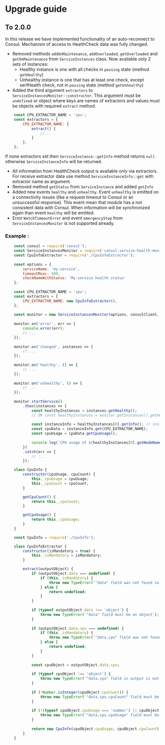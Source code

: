 # Upgrade guide

## To 2.0.0

In this release we have implemented functionality of an auto-reconnect to Consul. Mechanism of access to HealthCheck data
was fully changed.

- Removed methods `addOnMaintenance`, `addOverloaded`, `getOverloaded` and `getOnMaintenance` from `ServiceInstances` class.
    Now available only 2 sets of instances:
     - Healthy instance is one with all checks in `passing` state (method `getHealthy`)
     - Unhealthy instance is one that has at least one check, except serfHealth check, not in `passing` state (method `getUnhealthy`)
- Added the third argument `extractors` to `ServiceInstancesMonitor::constructor`. 
This argument must be `undefined` or object where keys are names of extractors and values must be objects with required `extract` method.
```javascript
    const CPU_EXTRACTOR_NAME = 'cpu';
    const extractors = {
        CPU_EXTRACTOR_NAME: {
            extract() {
                //...
            }
        },
    };
```
If none extractors set then `ServiceInstance::getInfo` method returns `null` otherwise `ServiceInstanceInfo` will be returned.
- All information from HealthCheck output is available only via extractors. For receive extractor data use method 
`ServiceInstanceInfo::get` with extractor name as argument.
- Removed method `getStatus` from `ServiceInstance` and added `getInfo`
- Added new events `healthy` and `unhealthy`. Event `unhealthy` is emitted on a connectivity issues (like a request timeout to Consul
or an unsuccessful response). This event mean that module has a not consistent data with Consul. When information will be 
synchronized again than event `healthy` will be emitted.
- Error `WatchTimeoutError` and event `emergencyStop` from `ServiceInstancesMonitor` is not supported already.

### Example :

```javascript
    const consul = require('consul');
    const ServiceInstancesMonitor = require('consul-service-health-monitor').ServiceInstancesMonitor;
    const CpuInfoExtractor = require('./CpuInfoExtractor');
    
    const options = {
        serviceName: 'my-service',
        timeoutMsec: 500,
        checkNameWithStatus: 'My-service health status'
    };
    
    const CPU_EXTRACTOR_NAME = 'cpu';
    const extractors = {
        CPU_EXTRACTOR_NAME: new CpuInfoExtractor(),
    };
   
    const monitor = new ServiceInstancesMonitor(options, consulClient, extractors);
    
    monitor.on('error', err => {
        console.error(err);
        // ...
    });
    
    monitor.on('changed', instances => {
        // ...
    });
    
    monitor.on('healthy', () => {
        // ...
    }); 
    
    monitor.on('unhealthy', () => {
        // ...
    });
    
    monitor.startService()
        .then(instances => {
            const healthyInstances = instances.getHealthy();
            // OR const healthyInstances = monitor.getInstances().getHealthy();
            
            const instanceInfo = healthyInstances[0].getInfo(); // instanceInfo is instance of ServiceInstanceInfo
            const cpuData = instanceInfo.get(CPU_EXTRACTOR_NAME);
            const cpuUsage = cpuData.getCpuUsage();
            
            console.log(`CPU usage of ${healthyInstances[0].getNodeName()}: ${cpuUsage}`);
        })
        .catch(err => {
            // ...
        });
```

```javascript
    class CpuInfo {
        constructor(cpuUsage, cpuCount) {
            this._cpuUsage = cpuUsage;
            this._cpuCount = cpuCount;
        }

        getCpuCount() {
            return this._cpuCount;
        }

        getCpuUsage() {
            return this._cpuUsage;
        }
    }
```

```javascript
    const CpuInfo = require('./CpuInfo');

    class CpuInfoExtractor {
        constructor(isMandatory = true) {
            this._isMandatory = isMandatory;
        }

        extract(outputObject) {
            if (outputObject.data === undefined) {
                if (this._isMandatory) {
                    throw new TypeError('"data" field was not found in output');
                } else {
                    return undefined;
                }
            }
    
            if (typeof outputObject.data !== 'object') {
                throw new TypeError('"data" field must be an object');
            }
    
            if (outputObject.data.cpu === undefined) {
                if (this._isMandatory) {
                    throw new TypeError('"data.cpu" field was not found in output');
                } else {
                    return undefined;
                }
            }
    
            const cpuObject = outputObject.data.cpu;
    
            if (typeof cpuObject !== 'object') {
                throw new TypeError('"data.cpu" field in output is not an object');
            }
    
            if (!Number.isInteger(cpuObject.cpuCount)) {
                throw new TypeError('"data.cpu.cpuCount" field must be an integer');
            }
    
            if (!(typeof cpuObject.cpuUsage === 'number') || cpuObject.cpuUsage < 0 || cpuObject.cpuUsage > 100) {
                throw new TypeError('"data.cpu.cpuUsage" field must be a number between [0, 100]');
            }
    
            return new CpuInfo(cpuObject.cpuUsage, cpuObject.cpuCount);
        }
    }
```